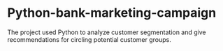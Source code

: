 # Python-bank-marketing-campaign
The project used Python to analyze customer segmentation and give recommendations for circling potential customer groups. 
